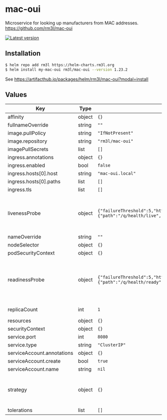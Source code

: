 # mac-oui

Microservice for looking up manufacturers from MAC addresses.
https://github.com/rm3l/mac-oui

[![Latest version](https://img.shields.io/badge/latest_version-1.23.2-blue)](https://artifacthub.io/packages/helm/rm3l/mac-oui)

## Installation

```bash
$ helm repo add rm3l https://helm-charts.rm3l.org
$ helm install my-mac-oui rm3l/mac-oui --version 1.23.2
```

See https://artifacthub.io/packages/helm/rm3l/mac-oui?modal=install

## Values

| Key | Type | Default | Description |
|-----|------|---------|-------------|
| affinity | object | `{}` |  |
| fullnameOverride | string | `""` |  |
| image.pullPolicy | string | `"IfNotPresent"` |  |
| image.repository | string | `"rm3l/mac-oui"` |  |
| imagePullSecrets | list | `[]` |  |
| ingress.annotations | object | `{}` |  |
| ingress.enabled | bool | `false` |  |
| ingress.hosts[0].host | string | `"mac-oui.local"` |  |
| ingress.hosts[0].paths | list | `[]` |  |
| ingress.tls | list | `[]` |  |
| livenessProbe | object | `{"failureThreshold":5,"httpGet":{"path":"/q/health/live","port":8080},"initialDelaySeconds":3,"periodSeconds":10,"timeoutSeconds":3}` | Configure the liveness healthcheck for the mac-oui containers |
| nameOverride | string | `""` |  |
| nodeSelector | object | `{}` |  |
| podSecurityContext | object | `{}` |  |
| readinessProbe | object | `{"failureThreshold":5,"httpGet":{"path":"/q/health/ready","port":8080},"initialDelaySeconds":3,"periodSeconds":10,"timeoutSeconds":3}` | Configure the readiness healthcheck for the mac-oui containers |
| replicaCount | int | `1` | Number of replicas |
| resources | object | `{}` |  |
| securityContext | object | `{}` |  |
| service.port | int | `8080` |  |
| service.type | string | `"ClusterIP"` |  |
| serviceAccount.annotations | object | `{}` |  |
| serviceAccount.create | bool | `true` |  |
| serviceAccount.name | string | `nil` |  |
| strategy | object | `{}` | Strategy used to replace old Pods by new ones |
| tolerations | list | `[]` |  |

